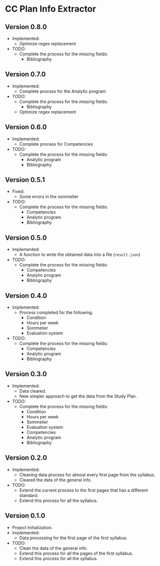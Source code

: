 # CC Plan Info Extractor

## Version 0.8.0

- Implemented:
  - Optimize regex replacement
- TODO:
  - Complete the process for the missing fields:
    - Bibliography

## Version 0.7.0

- Implemented:
  - Complete process for the Analytic program
- TODO:
  - Complete the process for the missing fields:
    - Bibliography
  - Optimize regex replacement

## Version 0.6.0

- Implemented:
  - Complete process for Competencies
- TODO:
  - Complete the process for the missing fields:
    - Analytic program
    - Bibliography

## Version 0.5.1

- Fixed:
  - Some errors in the sommelier
- TODO:
  - Complete the process for the missing fields:
    - Competencies
    - Analytic program
    - Bibliography

## Version 0.5.0

- Implemented:
  - A function to write the obtained data into a file (`result.json`)
- TODO:
  - Complete the process for the missing fields:
    - Competencies
    - Analytic program
    - Bibliography

## Version 0.4.0

- Implemented:
  - Process completed for the following:
    - Condition
    - Hours per week
    - Sommelier
    - Evaluation system
- TODO:
  - Complete the process for the missing fields:
    - Competencies
    - Analytic program
    - Bibliography

## Version 0.3.0

- Implemented:
  - Data cleared.
  - New simpler approach to get the data from the Study Plan.
- TODO:
  - Complete the process for the missing fields:
    - Condition
    - Hours per week
    - Sommelier
    - Evaluation system
    - Competencies
    - Analytic program
    - Bibliography


## Version 0.2.0

- Implemented:
  - Cleaning data process for almost every first page from the syllabus.
  - Cleared the data of the general info.
- TODO:
  - Extend the current process to the first pages that has a different standard.
  - Extend this process for all the syllabus.

## Version 0.1.0

- Project Initialization.
- Implemented:
  - Data processing for the first page of the first syllabus.
- TODO:
  - Clean the data of the general info.
  - Extend this process for all the pages of the first syllabus.
  - Extend this process for all the syllabus.
